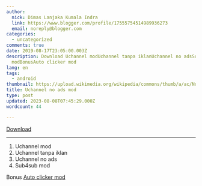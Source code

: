 ```yaml
---
author:
  nick: Dimas Lanjaka Kumala Indra
  link: https://www.blogger.com/profile/17555754514989936273
  email: noreply@blogger.com
categories:
  - uncategorized
comments: true
date: 2019-08-17T23:05:00.003Z
description: Download Uchannel modUchannel tanpa iklanUchannel no adsSubsub
  modBonusAuto clicker mod
lang: en
tags:
  - android
thumbnail: https://upload.wikimedia.org/wikipedia/commons/thumb/a/ac/No_image_available.svg/2048px-No_image_available.svg.png
title: Uchannel no ads mod
type: post
updated: 2023-08-08T07:45:29.000Z
wordcount: 44

---
```


<div dir="ltr" style="text-align: left;" trbidi="on"><a href="https://www74.zippyshare.com/v/bm6KsF0Q/file.html" target="_blank" rel="noopener noreferer nofollow">Download</a> <br><hr><ol><li>Uchannel mod</li><li>Uchannel tanpa iklan</li><li>Uchannel no ads</li><li>Sub4sub mod</li></ol><div>Bonus&nbsp;<a href="https://www74.zippyshare.com/v/SKKuxfAr/file.html" rel="noopener noreferer nofollow">Auto clicker mod</a></div></div>